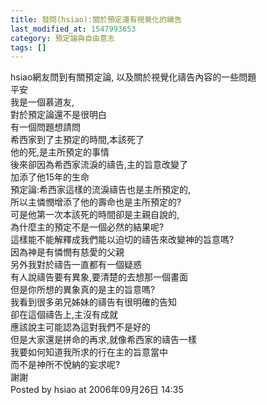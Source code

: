 ```yaml
---
title: 發問(hsiao):關於預定還有視覺化的禱告
last_modified_at: 1547993653
category: 預定論與自由意志
tags: []
---
```


<p>hsiao網友問到有關預定論, 以及關於視覺化禱告內容的一些問題<br/><!--more-->平安<br/>我是一個慕道友,<br/>對於預定論還不是很明白<br/>有一個問題想請問<br/>希西家到了主預定的時間,本該死了<br/>他的死,是主所預定的事情<br/>後來卻因為希西家流淚的禱告,主的旨意改變了<br/>加添了他15年的生命<br/>預定論:希西家這樣的流淚禱告也是主所預定的,<br/>所以主憐憫增添了他的壽命也是主所預定的?<br/>可是他第一次本該死的時間卻是主親自說的,<br/>為什麼主的預定不是一個必然的結果呢?<br/>這樣能不能解釋成我們能以迫切的禱告來改變神的旨意嗎?<br/>因為神是有憐憫有慈愛的父親<br/>另外我對於禱告一直都有一個疑惑<br/>有人說禱告要有異象,要清楚的去想那一個畫面<br/>但是你所想的異象真的是主的旨意嗎?<br/>我看到很多弟兄姊妹的禱告有很明確的告知<br/>卻在這個禱告上,主沒有成就<br/>應該說主可能認為這對我們不是好的<br/>但是大家還是拼命的再求,就像希西家的禱告一樣<br/>我要如何知道我所求的行在主的旨意當中<br/>而不是神所不悅納的妄求呢?<br/>謝謝<br/>Posted by hsiao at 2006年09月26日 14:35 <br/></p><p> </p><br/><br/>